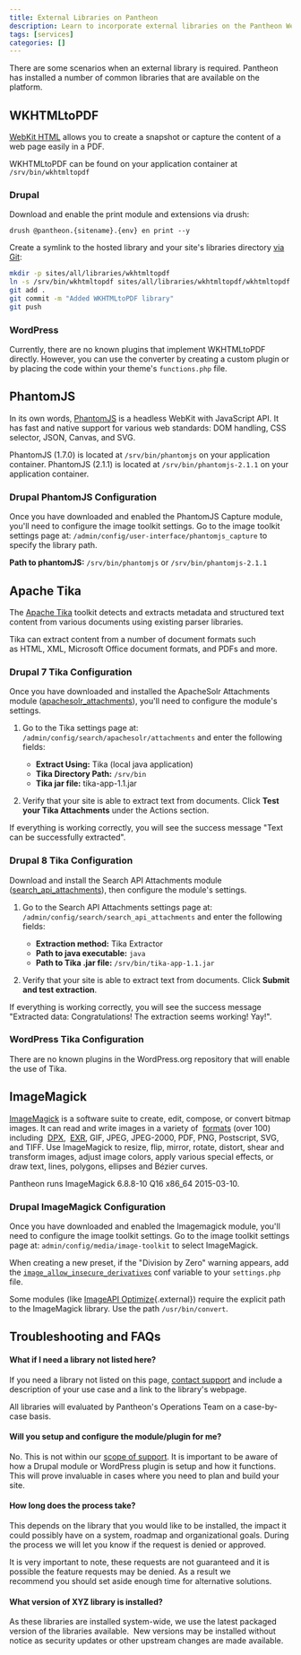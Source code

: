 ```yaml
---
title: External Libraries on Pantheon
description: Learn to incorporate external libraries on the Pantheon Website Management Platform.
tags: [services]
categories: []
---
```

There are some scenarios when an external library is required. Pantheon has installed a number of common libraries that are available on the platform.


<!-- h2 id="pdftk"><a href="https://www.pdflabs.com/tools/pdftk-the-pdf-toolkit/">PDFTK - PDF Tool Kit</a></h2>




<p>In its own words: &quot;If PDF is electronic paper, then pdftk is an electronic staple-remover, hole-punch, binder, secret-decoder-ring, and X-Ray-glasses. Pdftk is a simple tool for doing everyday things with PDF documents.&quot;</p>


<p>PDFTK can be found on your application container @ /usr/bin/pdftk. The current version supported on Pantheon is 1.44.</p>


<p>To install, add&nbsp;<br />
To install, first put your development site in SFTP mode. Then, execute the following commands from your local terminal:</p>


<pre class="terminal">
drush @pantheon.SITENAME.ENV dl pdftk token libraries
drush @pantheon.SITENAME.ENV en pdftk
</pre // -->
## WKHTMLtoPDF

[WebKit HTML](https://wkhtmltopdf.org/) allows you to create a snapshot or capture the content of a web page easily in a PDF.

WKHTMLtoPDF can be found on your application container at `/srv/bin/wkhtmltopdf`

### Drupal
Download and enable the print module and extensions via drush:
```
drush @pantheon.{sitename}.{env} en print --y
```
Create a symlink to the hosted library and your site's libraries directory [via Git](/docs/git/#clone-your-site-codebase):
```bash
mkdir -p sites/all/libraries/wkhtmltopdf
ln -s /srv/bin/wkhtmltopdf sites/all/libraries/wkhtmltopdf/wkhtmltopdf
git add .
git commit -m "Added WKHTMLtoPDF library"
git push
```
### WordPress
Currently, there are no known plugins that implement WKHTMLtoPDF directly. However, you can use the converter by creating a custom plugin or by placing the code within your theme's `functions.php` file.

## PhantomJS

In its own words, [PhantomJS](https://github.com/ariya/phantomjs/) is a headless WebKit with JavaScript API. It has fast and native support for various web standards: DOM handling, CSS selector, JSON, Canvas, and SVG.

PhantomJS (1.7.0) is located at `/srv/bin/phantomjs` on your application container.
PhantomJS (2.1.1) is located at `/srv/bin/phantomjs-2.1.1` on your application container.

### Drupal PhantomJS Configuration

Once you have downloaded and enabled the PhantomJS Capture module, you'll need to configure the image toolkit settings. Go to the image toolkit settings page at: `/admin/config/user-interface/phantomjs_capture` to specify the library path.

**Path to phantomJS:** `/srv/bin/phantomjs` or `/srv/bin/phantomjs-2.1.1`


## Apache Tika

The [Apache Tika](https://tika.apache.org//) toolkit detects and extracts metadata and structured text content from various documents using existing parser libraries.

Tika can extract content from a number of document formats such as HTML, XML, Microsoft Office document formats, and PDFs and more.

### Drupal 7 Tika Configuration

Once you have downloaded and installed the ApacheSolr Attachments module ([apachesolr_attachments](https://www.drupal.org/project/apachesolr_attachments)), you'll need to configure the module's settings.

1. Go to the Tika settings page at: `/admin/config/search/apachesolr/attachments` and enter the following fields:

   * **Extract Using:** Tika (local java application)
   * **Tika Directory Path:** `/srv/bin`
   * **Tika jar file:** tika-app-1.1.jar

2. Verify that your site is able to extract text from documents. Click **Test your Tika Attachments** under the Actions section.

If everything is working correctly, you will see the success message "Text can be successfully extracted".

### Drupal 8 Tika Configuration

Download and install the Search API Attachments module ([search_api_attachments](https://www.drupal.org/project/search_api_attachments)), then configure the module's settings.

1. Go to the Search API Attachments settings page at: `/admin/config/search/search_api_attachments` and enter the following fields:

   * **Extraction method:** Tika Extractor
   * **Path to java executable:** `java`
   * **Path to Tika .jar file:** `/srv/bin/tika-app-1.1.jar`

2. Verify that your site is able to extract text from documents. Click **Submit and test extraction**.

If everything is working correctly, you will see the success message "Extracted data: Congratulations! The extraction seems working! Yay!".

### WordPress Tika Configuration
There are no known plugins in the WordPress.org repository that will enable the use of Tika.

## ImageMagick

[ImageMagick](https://www.imagemagick.org/script/index.php) is a software suite to create, edit, compose, or convert bitmap images. It can read and write images in a variety of  [formats](https://www.imagemagick.org/script/formats.php) (over 100) including  [DPX](https://www.imagemagick.org/script/motion-picture.php),  [EXR](https://www.imagemagick.org/script/high-dynamic-range.php), GIF, JPEG, JPEG-2000, PDF, PNG, Postscript, SVG, and TIFF. Use ImageMagick to resize, flip, mirror, rotate, distort, shear and transform images, adjust image colors, apply various special effects, or draw text, lines, polygons, ellipses and Bézier curves. 

Pantheon runs ImageMagick 6.8.8-10 Q16 x86_64 2015-03-10.

### Drupal ImageMagick Configuration

Once you have downloaded and enabled the Imagemagick module, you'll need to configure the image toolkit settings. Go to the image toolkit settings page at: `admin/config/media/image-toolkit` to select ImageMagick.

When creating a new preset, if the "Division by Zero" warning appears, add the [`image_allow_insecure_derivatives`](https://www.drupal.org/project/image_allow_insecure_derivatives) conf variable to your `settings.php` file.

Some modules (like [ImageAPI Optimize](https://www.drupal.org/project/imageapi_optimize){.external}) require the explicit path to the ImageMagick library. Use the path `/usr/bin/convert`.

## Troubleshooting and FAQs
#### What if I need a library not listed here?
If you need a library not listed on this page, [contact support](/docs/support) and include a description of your use case and a link to the library's webpage.

All libraries will evaluated by Pantheon's Operations Team on a case-by-case basis.

#### Will you setup and configure the module/plugin for me?
No. This is not within our [scope of support](/docs/support/#scope-of-support). It is important to be aware of how a Drupal module or WordPress plugin is setup and how it functions. This will prove invaluable in cases where you need to plan and build your site.

#### How long does the process take?
This depends on the library that you would like to be installed, the impact it could possibly have on a system, roadmap and organizational goals. During the process we will let you know if the request is denied or approved.

It is very important to note, these requests are not guaranteed and it is possible the feature requests may be denied. As a result we recommend you should set aside enough time for alternative solutions.

#### What version of XYZ library is installed?
As these libraries are installed system-wide, we use the latest packaged version of the libraries available.  New versions may be installed without notice as security updates or other upstream changes are made available.

